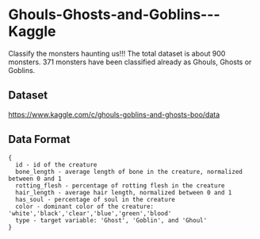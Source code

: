 # Ghouls-Ghosts-and-Goblins---Kaggle
Classify the monsters haunting us!!! The total dataset is about 900 monsters. 371 monsters have been classified already as Ghouls, Ghosts or Goblins. 

## Dataset 
https://www.kaggle.com/c/ghouls-goblins-and-ghosts-boo/data

## Data Format
```
{
  id - id of the creature
  bone_length - average length of bone in the creature, normalized between 0 and 1
  rotting_flesh - percentage of rotting flesh in the creature
  hair_length - average hair length, normalized between 0 and 1
  has_soul - percentage of soul in the creature
  color - dominant color of the creature: 'white','black','clear','blue','green','blood'
  type - target variable: 'Ghost', 'Goblin', and 'Ghoul'
}
```
